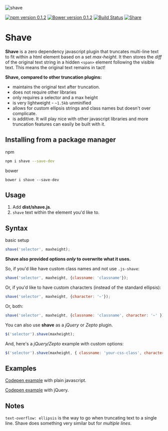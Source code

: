 ![shave](http://imgh.us/shave.svg)

[![npm version 0.1.2](https://badge.fury.io/js/shave.svg)](https://www.npmjs.com/package/shave)
[![Bower version 0.1.2](https://badge.fury.io/bo/shave.svg)](https://github.com/dollarshaveclub/shave)
[![Build Status](https://travis-ci.org/dollarshaveclub/shave.svg?branch=master)](https://travis-ci.org/dollarshaveclub/shave)
[![Share](https://img.shields.io/twitter/url/http/shields.io.svg?style=social&maxAge=2592000)](https://twitter.com/home?status=Shave%20is%20a%200%20dep%20js%20lib%20that%20truncates%20multiline%20text%20to%20fit%20within%20a%20html%20element%20%E2%9C%81https%3A%2F%2Fgithub.com%2Fdollarshaveclub%2Fshave%20%40DSCEngineering%20%23JavaScript%20%F0%9F%92%AA)
# Shave

**Shave** is a zero dependency javascript plugin that truncates multi-line text to fit within a html element based on a set *max-height*. It then stores the _diff_ of the original text string in a hidden `<span>` element following the visible text. This means the original text remains in tact!

**Shave, compared to other truncation plugins:**
-   maintains the original text after truncation.
-   does not require other libraries
-   only requires a selector and a max height
-   is very lightweight - `~1.5kb` unminified
-   allows for custom ellipsis strings and class names but doesn't over complicate.
-   is additive. It will play nice with other javascript libraries and more truncation features can easily be built with it.

## Installing from a package manager

npm
```sh
npm i shave --save-dev
```
bower
```
bower i shave --save-dev
```

## Usage

1. Add **dist/shave.js**.
3. `shave` text within the element you'd like to.

## Syntax

basic setup
```javascript
shave('selector', maxheight);
```
**Shave also provided options _only_ to overwrite what it uses.**

So, if you'd like have custom class names and not use `.js-shave`:
```javascript
shave('selector', maxheight, {classname: 'classname'});
```
Or, if you'd like to have custom characters (instead of the standard ellipsis):
```javascript
shave('selector', maxheight, {character: '✁'});
```
Or, both:
```javascript
shave('selector', maxheight, {classname: 'classname', character: '✁' });
```
You can also use **shave** as a _jQuery_ or _Zepto_ plugin.
```javascript
$('selector').shave(maxheight);
```
And, here's a _jQuery/Zepto_ example with custom options:
```javascript
$('selector').shave(maxheight, { classname: 'your-css-class', character: '✁'  });
```

## Examples

[Codepen example](http://codepen.io/yowainwright/pen/5f471214df90f43c7996c5914c88e858/) with plain javascript.

[Codepen example](http://codepen.io/yowainwright/pen/c35ad7a281bc58ce6f89d2adb94c5d14/) with jQuery.

## Notes

`text-overflow: ellipsis` is the way to go when truncating text to a single line. Shave does something very similar but for _multiple lines_.

